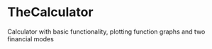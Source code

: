 # TheCalculator
Calculator with basic functionality, plotting function graphs and two financial modes
